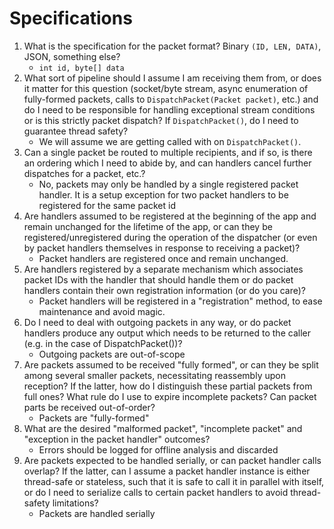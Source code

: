 # Specifications


1. What is the specification for the packet format?  Binary `(ID, LEN, DATA)`, JSON, something else?
   * `int id, byte[] data`
2. What sort of pipeline should I assume I am receiving them from, or does it matter for this question (socket/byte stream, async enumeration of fully-formed packets, calls to `DispatchPacket(Packet packet)`, etc.) and do I need to be responsible for handling exceptional stream conditions or is this strictly packet dispatch?  If `DispatchPacket()`, do I need to guarantee thread safety?
   * We will assume we are getting called with on `DispatchPacket()`.
3. Can a single packet be routed to multiple recipients, and if so, is there an ordering which I need to abide by, and can handlers cancel further dispatches for a packet, etc.?
   * No, packets may only be handled by a single registered packet handler. It is a setup exception for two packet handlers to be registered for the same packet id
4. Are handlers assumed to be registered at the beginning of the app and remain unchanged for the lifetime of the app, or can they be registered/unregistered during the operation of the dispatcher (or even by packet handlers themselves in response to receiving a packet)?
   * Packet handlers are registered once and remain unchanged.
5. Are handlers registered by a separate mechanism which associates packet IDs with the handler that should handle them or do packet handlers contain their own registration information (or do you care)?
   * Packet handlers will be registered in a "registration" method, to ease maintenance and avoid magic.
6. Do I need to deal with outgoing packets in any way, or do packet handlers produce any output which needs to be returned to the caller (e.g. in the case of DispatchPacket())?
   * Outgoing packets are out-of-scope
7. Are packets assumed to be received "fully formed", or can they be split among several smaller packets, necessitating reassembly upon reception?  If the latter, how do I distinguish these partial packets from full ones? What rule do I use to expire incomplete packets? Can packet parts be received out-of-order?
   * Packets are "fully-formed"
8. What are the desired "malformed packet", "incomplete packet" and "exception in the packet handler" outcomes?
   * Errors should be logged for offline analysis and discarded
9. Are packets expected to be handled serially, or can packet handler calls overlap?  If the latter, can I assume a packet handler instance is either thread-safe or stateless, such that it is safe to call it in parallel with itself, or do I need to serialize calls to certain packet handlers to avoid thread-safety limitations?
   * Packets are handled serially
